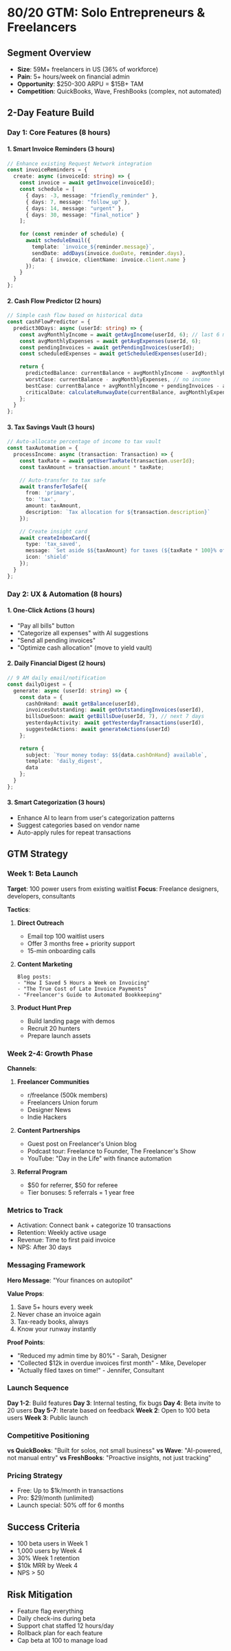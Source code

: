 # 80/20 GTM: Solo Entrepreneurs & Freelancers

## Segment Overview
- **Size**: 59M+ freelancers in US (36% of workforce)
- **Pain**: 5+ hours/week on financial admin
- **Opportunity**: $250-300 ARPU = $15B+ TAM
- **Competition**: QuickBooks, Wave, FreshBooks (complex, not automated)

## 2-Day Feature Build

### Day 1: Core Features (8 hours)

#### 1. Smart Invoice Reminders (3 hours)
```typescript
// Enhance existing Request Network integration
const invoiceReminders = {
  create: async (invoiceId: string) => {
    const invoice = await getInvoice(invoiceId);
    const schedule = [
      { days: -3, message: "friendly_reminder" },
      { days: 7, message: "follow_up" },
      { days: 14, message: "urgent" },
      { days: 30, message: "final_notice" }
    ];
    
    for (const reminder of schedule) {
      await scheduleEmail({
        template: `invoice_${reminder.message}`,
        sendDate: addDays(invoice.dueDate, reminder.days),
        data: { invoice, clientName: invoice.client.name }
      });
    }
  }
};
```

#### 2. Cash Flow Predictor (2 hours)
```typescript
// Simple cash flow based on historical data
const cashFlowPredictor = {
  predict30Days: async (userId: string) => {
    const avgMonthlyIncome = await getAvgIncome(userId, 6); // last 6 months
    const avgMonthlyExpenses = await getAvgExpenses(userId, 6);
    const pendingInvoices = await getPendingInvoices(userId);
    const scheduledExpenses = await getScheduledExpenses(userId);
    
    return {
      predictedBalance: currentBalance + avgMonthlyIncome - avgMonthlyExpenses,
      worstCase: currentBalance - avgMonthlyExpenses, // no income
      bestCase: currentBalance + avgMonthlyIncome + pendingInvoices - avgMonthlyExpenses,
      criticalDate: calculateRunwayDate(currentBalance, avgMonthlyExpenses)
    };
  }
};
```

#### 3. Tax Savings Vault (3 hours)
```typescript
// Auto-allocate percentage of income to tax vault
const taxAutomation = {
  processIncome: async (transaction: Transaction) => {
    const taxRate = await getUserTaxRate(transaction.userId);
    const taxAmount = transaction.amount * taxRate;
    
    // Auto-transfer to tax safe
    await transferToSafe({
      from: 'primary',
      to: 'tax',
      amount: taxAmount,
      description: `Tax allocation for ${transaction.description}`
    });
    
    // Create insight card
    await createInboxCard({
      type: 'tax_saved',
      message: `Set aside $${taxAmount} for taxes (${taxRate * 100}% of $${transaction.amount})`,
      icon: 'shield'
    });
  }
};
```

### Day 2: UX & Automation (8 hours)

#### 1. One-Click Actions (3 hours)
- "Pay all bills" button
- "Categorize all expenses" with AI suggestions
- "Send all pending invoices"
- "Optimize cash allocation" (move to yield vault)

#### 2. Daily Financial Digest (2 hours)
```typescript
// 9 AM daily email/notification
const dailyDigest = {
  generate: async (userId: string) => {
    const data = {
      cashOnHand: await getBalance(userId),
      invoicesOutstanding: await getOutstandingInvoices(userId),
      billsDueSoon: await getBillsDue(userId, 7), // next 7 days
      yesterdayActivity: await getYesterdayTransactions(userId),
      suggestedActions: await generateActions(userId)
    };
    
    return {
      subject: `Your money today: $${data.cashOnHand} available`,
      template: 'daily_digest',
      data
    };
  }
};
```

#### 3. Smart Categorization (3 hours)
- Enhance AI to learn from user's categorization patterns
- Suggest categories based on vendor name
- Auto-apply rules for repeat transactions

## GTM Strategy

### Week 1: Beta Launch
**Target**: 100 power users from existing waitlist
**Focus**: Freelance designers, developers, consultants

**Tactics**:
1. **Direct Outreach**
   - Email top 100 waitlist users
   - Offer 3 months free + priority support
   - 15-min onboarding calls

2. **Content Marketing**
   ```
   Blog posts:
   - "How I Saved 5 Hours a Week on Invoicing"
   - "The True Cost of Late Invoice Payments"
   - "Freelancer's Guide to Automated Bookkeeping"
   ```

3. **Product Hunt Prep**
   - Build landing page with demos
   - Recruit 20 hunters
   - Prepare launch assets

### Week 2-4: Growth Phase

**Channels**:
1. **Freelancer Communities**
   - r/freelance (500k members)
   - Freelancers Union forum
   - Designer News
   - Indie Hackers

2. **Content Partnerships**
   - Guest post on Freelancer's Union blog
   - Podcast tour: Freelance to Founder, The Freelancer's Show
   - YouTube: "Day in the Life" with finance automation

3. **Referral Program**
   - $50 for referrer, $50 for referee
   - Tier bonuses: 5 referrals = 1 year free

### Metrics to Track
- Activation: Connect bank + categorize 10 transactions
- Retention: Weekly active usage
- Revenue: Time to first paid invoice
- NPS: After 30 days

### Messaging Framework

**Hero Message**: "Your finances on autopilot"

**Value Props**:
1. Save 5+ hours every week
2. Never chase an invoice again  
3. Tax-ready books, always
4. Know your runway instantly

**Proof Points**:
- "Reduced my admin time by 80%" - Sarah, Designer
- "Collected $12k in overdue invoices first month" - Mike, Developer
- "Actually filed taxes on time!" - Jennifer, Consultant

### Launch Sequence

**Day 1-2**: Build features
**Day 3**: Internal testing, fix bugs
**Day 4**: Beta invite to 20 users
**Day 5-7**: Iterate based on feedback
**Week 2**: Open to 100 beta users
**Week 3**: Public launch

### Competitive Positioning

**vs QuickBooks**: "Built for solos, not small business"
**vs Wave**: "AI-powered, not manual entry"
**vs FreshBooks**: "Proactive insights, not just tracking"

### Pricing Strategy
- Free: Up to $1k/month in transactions
- Pro: $29/month (unlimited)
- Launch special: 50% off for 6 months

## Success Criteria
- 100 beta users in Week 1
- 1,000 users by Week 4
- 30% Week 1 retention
- $10k MRR by Week 4
- NPS > 50

## Risk Mitigation
- Feature flag everything
- Daily check-ins during beta
- Support chat staffed 12 hours/day
- Rollback plan for each feature
- Cap beta at 100 to manage load